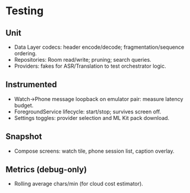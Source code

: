 # Testing

## Unit
- Data Layer codecs: header encode/decode; fragmentation/sequence ordering.
- Repositories: Room read/write; pruning; search queries.
- Providers: fakes for ASR/Translation to test orchestrator logic.

## Instrumented
- Watch→Phone message loopback on emulator pair: measure latency budget.
- ForegroundService lifecycle: start/stop; survives screen off.
- Settings toggles: provider selection and ML Kit pack download.

## Snapshot
- Compose screens: watch tile, phone session list, caption overlay.

## Metrics (debug-only)
- Rolling average chars/min (for cloud cost estimator).

